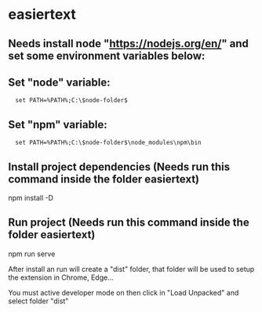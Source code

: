 # easiertext

## Needs install node "https://nodejs.org/en/" and set some environment variables below:

  ## Set "node" variable:

      set PATH=%PATH%;C:\$node-folder$

  ## Set "npm" variable:

      set PATH=%PATH%;C:\$node-folder$\node_modules\npm\bin

## Install project dependencies (Needs run this command inside the folder easiertext)

  npm install -D

## Run project (Needs run this command inside the folder easiertext)

  npm run serve
  
After install an run will create a "dist" folder, that folder will be used to setup the extension in Chrome, Edge... 

You must active developer mode on then click in "Load Unpacked" and select folder "dist"




